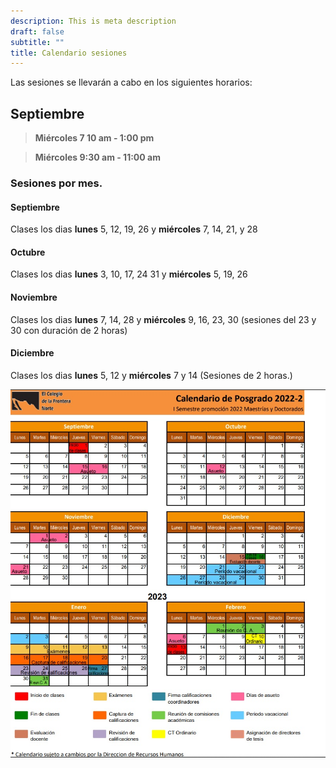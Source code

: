```yaml
---
description: This is meta description
draft: false
subtitle: ""
title: Calendario sesiones
---
```



Las sesiones se llevarán a cabo en los siguientes horarios: 


## Septiembre

> **Miércoles   7  10  am - 1:00 pm**

> **Miércoles 9:30 am - 11:00 am**


### Sesiones por mes.

#### Septiembre

Clases los dias **lunes** 5, 12, 19, 26 y **miércoles**  7, 14, 21, y 28 


#### Octubre

Clases los dias **lunes** 3, 10, 17, 24  31 y **miércoles**  5, 19, 26 


#### Noviembre

Clases los dias **lunes** 7, 14, 28 y **miércoles**  9, 16, 23, 30  (sesiones del 23 y 30  con duración de 2 horas)


#### Diciembre

Clases los dias **lunes** 5, 12  y **miércoles** 7 y 14 (Sesiones de 2 horas.)


![](calendario.jpg)
